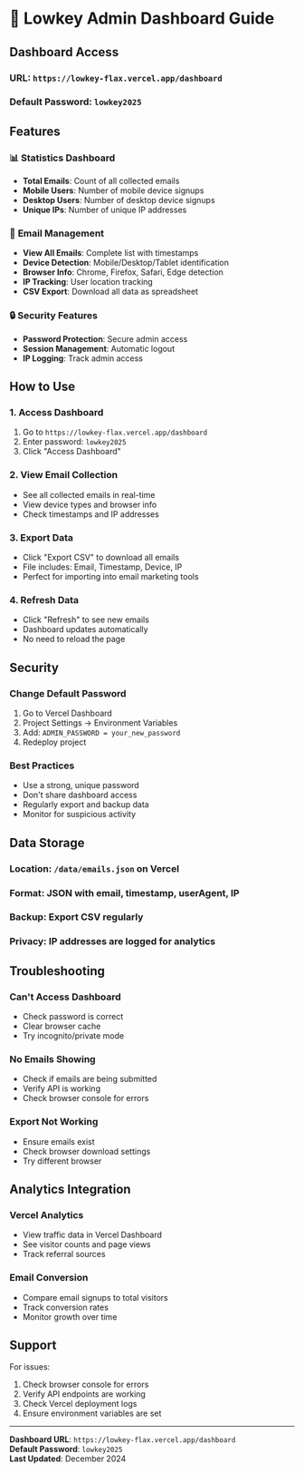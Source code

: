 # 🔐 Lowkey Admin Dashboard Guide

## Dashboard Access

### URL: `https://lowkey-flax.vercel.app/dashboard`

### Default Password: `lowkey2025`

## Features

### 📊 **Statistics Dashboard**
- **Total Emails**: Count of all collected emails
- **Mobile Users**: Number of mobile device signups
- **Desktop Users**: Number of desktop device signups
- **Unique IPs**: Number of unique IP addresses

### 📧 **Email Management**
- **View All Emails**: Complete list with timestamps
- **Device Detection**: Mobile/Desktop/Tablet identification
- **Browser Info**: Chrome, Firefox, Safari, Edge detection
- **IP Tracking**: User location tracking
- **CSV Export**: Download all data as spreadsheet

### 🔒 **Security Features**
- **Password Protection**: Secure admin access
- **Session Management**: Automatic logout
- **IP Logging**: Track admin access

## How to Use

### 1. **Access Dashboard**
1. Go to `https://lowkey-flax.vercel.app/dashboard`
2. Enter password: `lowkey2025`
3. Click "Access Dashboard"

### 2. **View Email Collection**
- See all collected emails in real-time
- View device types and browser info
- Check timestamps and IP addresses

### 3. **Export Data**
- Click "Export CSV" to download all emails
- File includes: Email, Timestamp, Device, IP
- Perfect for importing into email marketing tools

### 4. **Refresh Data**
- Click "Refresh" to see new emails
- Dashboard updates automatically
- No need to reload the page

## Security

### **Change Default Password**
1. Go to Vercel Dashboard
2. Project Settings → Environment Variables
3. Add: `ADMIN_PASSWORD = your_new_password`
4. Redeploy project

### **Best Practices**
- Use a strong, unique password
- Don't share dashboard access
- Regularly export and backup data
- Monitor for suspicious activity

## Data Storage

### **Location**: `/data/emails.json` on Vercel
### **Format**: JSON with email, timestamp, userAgent, IP
### **Backup**: Export CSV regularly
### **Privacy**: IP addresses are logged for analytics

## Troubleshooting

### **Can't Access Dashboard**
- Check password is correct
- Clear browser cache
- Try incognito/private mode

### **No Emails Showing**
- Check if emails are being submitted
- Verify API is working
- Check browser console for errors

### **Export Not Working**
- Ensure emails exist
- Check browser download settings
- Try different browser

## Analytics Integration

### **Vercel Analytics**
- View traffic data in Vercel Dashboard
- See visitor counts and page views
- Track referral sources

### **Email Conversion**
- Compare email signups to total visitors
- Track conversion rates
- Monitor growth over time

## Support

For issues:
1. Check browser console for errors
2. Verify API endpoints are working
3. Check Vercel deployment logs
4. Ensure environment variables are set

---

**Dashboard URL**: `https://lowkey-flax.vercel.app/dashboard`  
**Default Password**: `lowkey2025`  
**Last Updated**: December 2024
